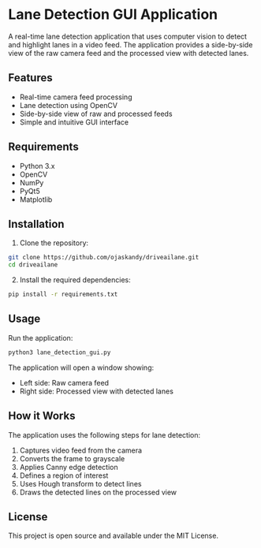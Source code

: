 # Lane Detection GUI Application

A real-time lane detection application that uses computer vision to detect and highlight lanes in a video feed. The application provides a side-by-side view of the raw camera feed and the processed view with detected lanes.

## Features

- Real-time camera feed processing
- Lane detection using OpenCV
- Side-by-side view of raw and processed feeds
- Simple and intuitive GUI interface

## Requirements

- Python 3.x
- OpenCV
- NumPy
- PyQt5
- Matplotlib

## Installation

1. Clone the repository:
```bash
git clone https://github.com/ojaskandy/driveailane.git
cd driveailane
```

2. Install the required dependencies:
```bash
pip install -r requirements.txt
```

## Usage

Run the application:
```bash
python3 lane_detection_gui.py
```

The application will open a window showing:
- Left side: Raw camera feed
- Right side: Processed view with detected lanes

## How it Works

The application uses the following steps for lane detection:
1. Captures video feed from the camera
2. Converts the frame to grayscale
3. Applies Canny edge detection
4. Defines a region of interest
5. Uses Hough transform to detect lines
6. Draws the detected lines on the processed view

## License

This project is open source and available under the MIT License. 